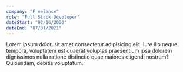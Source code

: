 ```yaml
---
company: "Freelance"
role: "Full Stack Developer"
dateStart: "02/16/2020"
dateEnd: "07/01/2021"
---
```


Lorem ipsum dolor, sit amet consectetur adipisicing elit. Iure illo neque tempora, voluptatem est quaerat voluptas praesentium ipsa dolorem dignissimos nulla ratione distinctio quae maiores eligendi nostrum? Quibusdam, debitis voluptatum.
